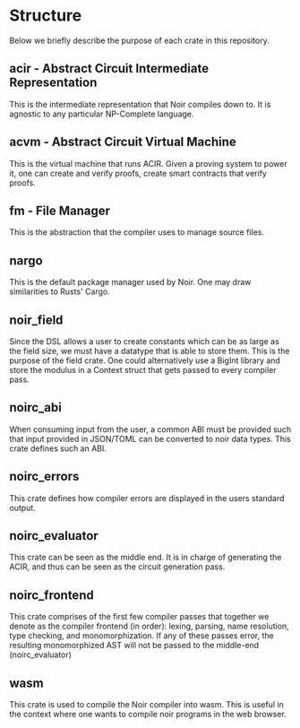 # Structure

Below we briefly describe the purpose of each crate in this repository.

## acir - Abstract Circuit Intermediate Representation

This is the intermediate representation that Noir compiles down to. It is agnostic to any particular NP-Complete language.

## acvm - Abstract Circuit Virtual Machine

This is the virtual machine that runs ACIR. Given a proving system to power it, one can create and verify proofs, create smart contracts that verify proofs.

## fm - File Manager

This is the abstraction that the compiler uses to manage source files.

## nargo

This is the default package manager used by Noir. One may draw similarities to Rusts' Cargo.

## noir_field

Since the DSL allows a user to create constants which can be as large as the field size, we must have a datatype that is able to store them. This is the purpose of the field crate.
One could alternatively use a BigInt library and store the modulus in a Context struct that gets passed to every compiler pass.

## noirc_abi

When consuming input from the user, a common ABI must be provided such that input provided in JSON/TOML can be converted to noir data types. This crate defines such an ABI.

## noirc_errors

This crate defines how compiler errors are displayed in the users standard output.

## noirc_evaluator

This crate can be seen as the middle end. It is in charge of generating the ACIR, and thus can be seen as the circuit generation pass.

## noirc_frontend

This crate comprises of the first few compiler passes that together we denote as the compiler frontend (in order): lexing, parsing, name resolution, type checking, and monomorphization. If any of these passes error, the resulting monomorphized AST will not be passed to the middle-end (noirc_evaluator)

## wasm

This crate is used to compile the Noir compiler into wasm. This is useful in the context where one wants to compile noir programs in the web browser.